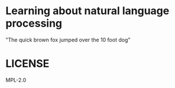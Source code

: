 # Learning about natural language processing

"The quick brown fox jumped over the 10 foot dog"

# LICENSE

MPL-2.0
